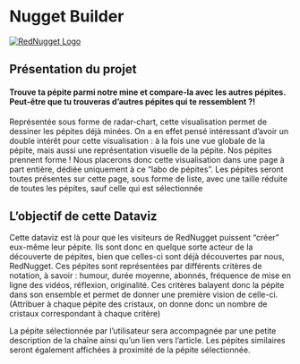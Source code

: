 # Nugget Builder #

[![RedNugget Logo](https://rednugget.fr/wp-content/uploads/2017/10/Logo_final5.png)](https://rednugget.fr/)


## Présentation du projet ##

#### Trouve ta pépite parmi notre mine et compare-la avec les autres pépites. Peut-être que tu trouveras d’autres pépites qui te ressemblent ?! ####

Représentée sous forme de radar-chart, cette visualisation permet de dessiner les pépites déjà minées. On a en effet pensé intéressant d’avoir un double intérêt pour cette visualisation : à la fois une vue globale de la pépite, mais aussi une représentation visuelle de la pépite. Nos pépites prennent forme !
Nous placerons donc cette visualisation dans une page à part entière, dédiée uniquement à ce “labo de pépites”. Les pépites seront toutes présentes sur cette page, sous forme de liste, avec une taille réduite de toutes les pépites, sauf celle qui est sélectionnée 

## L’objectif de cette Dataviz ##
Cette dataviz est là pour que les visiteurs de RedNugget puissent “créer” eux-même leur pépite. Ils sont donc en quelque sorte acteur de la découverte de pépites, bien que celles-ci sont déjà découvertes par nous, RedNugget.
Ces pépites sont représentées par différents critères de notation, à savoir : humour, durée moyenne, abonnés, fréquence de mise en ligne des vidéos, réflexion, originalité. Ces critères balayent donc la pépite dans son ensemble et permet de donner une première vision de celle-ci.
(Attribuer à chaque pépite des cristaux, on donne donc un nombre de cristaux correspondant à chaque critère)

La pépite sélectionnée par l’utilisateur sera accompagnée par une petite description de la chaîne ainsi qu’un lien vers l’article. Les pépites similaires seront également affichées à proximité de la pépite sélectionnée.